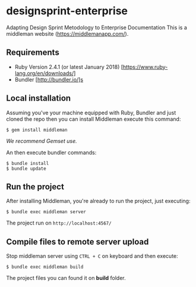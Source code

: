 # designsprint-enterprise
Adapting Design Sprint Metodology to Enterprise Documentation
This is a middleman website (https://middlemanapp.com/).

## Requirements

- Ruby Version 2.4.1 (or latest January 2018) [https://www.ruby-lang.org/en/downloads/]
- Bundler [http://bundler.io/]s

## Local installation

Assuming you've your machine equipped with Ruby, Bundler and just cloned the repo then you can install Middleman execute this command:

    $ gem install middleman

*We recommend Gemset use.*

An then execute bundler commands:
    
    $ bundle install
    $ bundle update

## Run the project

After installing Middleman, you're already to run the project, just executing: 

    $ bundle exec middleman server

The project run on `http://localhost:4567/`

## Compile files to remote server upload

Stop middleman server using `CTRL + C` on keyboard and then execute:

    $ bundle exec middleman build

The project files you can found it on **build** folder.